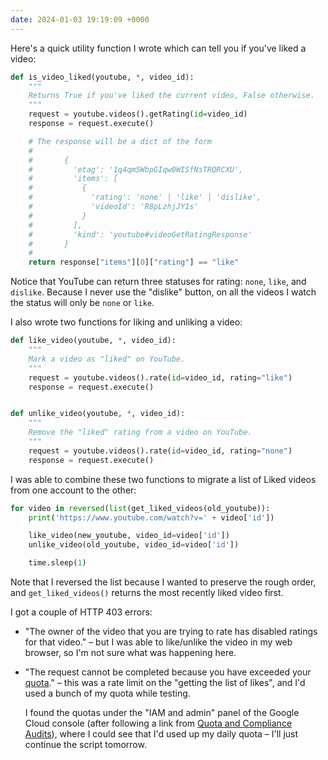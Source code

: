 ```yaml
---
date: 2024-01-03 19:19:09 +0000
---
```

Here's a quick utility function I wrote which can tell you if you've liked a video:

```python
def is_video_liked(youtube, *, video_id):
    """
    Returns True if you've liked the current video, False otherwise.
    """
    request = youtube.videos().getRating(id=video_id)
    response = request.execute()

    # The response will be a dict of the form
    #
    #       {
    #         'etag': '1q4qm5WbpGIqw0WISfNsTRQRCXU',
    #         'items': [
    #           {
    #             'rating': 'none' | 'like' | 'dislike',
    #             'videoId': 'R8pLzhjJY1s'
    #           }
    #         ],
    #         'kind': 'youtube#videoGetRatingResponse'
    #       }
    #
    return response["items"][0]["rating"] == "like"
```

Notice that YouTube can return three statuses for rating: `none`, `like`, and `dislike`.
Because I never use the "dislike" button, on all the videos I watch the status will only be `none` or `like`.

I also wrote two functions for liking and unliking a video:

```python
def like_video(youtube, *, video_id):
    """
    Mark a video as "liked" on YouTube.
    """
    request = youtube.videos().rate(id=video_id, rating="like")
    response = request.execute()


def unlike_video(youtube, *, video_id):
    """
    Remove the "liked" rating from a video on YouTube.
    """
    request = youtube.videos().rate(id=video_id, rating="none")
    response = request.execute()
```

I was able to combine these two functions to migrate a list of Liked videos from one account to the other:

```python
for video in reversed(list(get_liked_videos(old_youtube)):
    print('https://www.youtube.com/watch?v=' + video['id'])

    like_video(new_youtube, video_id=video['id'])
    unlike_video(old_youtube, video_id=video['id'])

    time.sleep(1)
```

Note that I reversed the list because I wanted to preserve the rough order, and `get_liked_videos()` returns the most recently liked video first.

I got a couple of HTTP 403 errors:

*   "The owner of the video that you are trying to rate has disabled ratings for that video." – but I was able to like/unlike the video in my web browser, so I'm not sure what was happening here.

*   "The request cannot be completed because you have exceeded your <a href="/youtube/v3/getting-started#quota">quota</a>." – this was a rate limit on the "getting the list of likes", and I'd used a bunch of my quota while testing.
    
    I found the quotas under the "IAM and admin" panel of the Google Cloud console (after following a link from [Quota and Compliance Audits](https://developers.google.com/youtube/v3/guides/quota_and_compliance_audits)), where I could see that I'd used up my daily quota – I'll just continue the script tomorrow.

